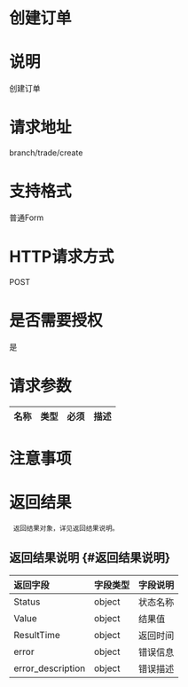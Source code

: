 # 创建订单

# 说明

创建订单

# 请求地址

branch/trade/create

# 支持格式

普通Form

# HTTP请求方式

POST

# 是否需要授权

是

# 请求参数

| 名称 | 类型 | 必须 | 描述 |
| --- | --- | --- | --- |


# 注意事项

# 返回结果

```
 返回结果对象，详见返回结果说明。
```

## 返回结果说明 {#返回结果说明}

| 返回字段 | 字段类型 | 字段说明 |
| :--- | :--- | :--- |
| Status | object | 状态名称 |
| Value | object | 结果值 |
| ResultTime | object | 返回时间 |
| error | object | 错误信息 |
| error\_description | object | 错误描述 |



